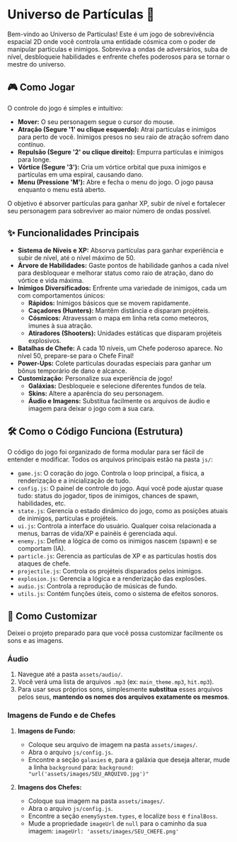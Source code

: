 # Universo de Partículas 🌌

Bem-vindo ao Universo de Partículas! Este é um jogo de sobrevivência espacial 2D onde você controla uma entidade cósmica com o poder de manipular partículas e inimigos. Sobreviva a ondas de adversários, suba de nível, desbloqueie habilidades e enfrente chefes poderosos para se tornar o mestre do universo.

## 🎮 Como Jogar

O controle do jogo é simples e intuitivo:

-   **Mover:** O seu personagem segue o cursor do mouse.
-   **Atração (Segure '1' ou clique esquerdo):** Atrai partículas e inimigos para perto de você. Inimigos presos no seu raio de atração sofrem dano contínuo.
-   **Repulsão (Segure '2' ou clique direito):** Empurra partículas e inimigos para longe.
-   **Vórtice (Segure '3'):** Cria um vórtice orbital que puxa inimigos e partículas em uma espiral, causando dano.
-   **Menu (Pressione 'M'):** Abre e fecha o menu do jogo. O jogo pausa enquanto o menu está aberto.

O objetivo é absorver partículas para ganhar XP, subir de nível e fortalecer seu personagem para sobreviver ao maior número de ondas possível.

## ✨ Funcionalidades Principais

-   **Sistema de Níveis e XP:** Absorva partículas para ganhar experiência e subir de nível, até o nível máximo de 50.
-   **Árvore de Habilidades:** Gaste pontos de habilidade ganhos a cada nível para desbloquear e melhorar status como raio de atração, dano do vórtice e vida máxima.
-   **Inimigos Diversificados:** Enfrente uma variedade de inimigos, cada um com comportamentos únicos:
    -   **Rápidos:** Inimigos básicos que se movem rapidamente.
    -   **Caçadores (Hunters):** Mantêm distância e disparam projéteis.
    -   **Cósmicos:** Atravessam o mapa em linha reta como meteoros, imunes à sua atração.
    -   **Atiradores (Shooters):** Unidades estáticas que disparam projéteis explosivos.
-   **Batalhas de Chefe:** A cada 10 níveis, um Chefe poderoso aparece. No nível 50, prepare-se para o Chefe Final!
-   **Power-Ups:** Colete partículas douradas especiais para ganhar um bônus temporário de dano e alcance.
-   **Customização:** Personalize sua experiência de jogo!
    -   **Galáxias:** Desbloqueie e selecione diferentes fundos de tela.
    -   **Skins:** Altere a aparência do seu personagem.
    -   **Áudio e Imagens:** Substitua facilmente os arquivos de áudio e imagem para deixar o jogo com a sua cara.

## 🛠️ Como o Código Funciona (Estrutura)

O código do jogo foi organizado de forma modular para ser fácil de entender e modificar. Todos os arquivos principais estão na pasta `js/`:

-   `game.js`: O coração do jogo. Controla o loop principal, a física, a renderização e a inicialização de tudo.
-   `config.js`: O painel de controle do jogo. Aqui você pode ajustar quase tudo: status do jogador, tipos de inimigos, chances de spawn, habilidades, etc.
-   `state.js`: Gerencia o estado dinâmico do jogo, como as posições atuais de inimigos, partículas e projéteis.
-   `ui.js`: Controla a interface do usuário. Qualquer coisa relacionada a menus, barras de vida/XP e painéis é gerenciada aqui.
-   `enemy.js`: Define a lógica de como os inimigos nascem (spawn) e se comportam (IA).
-   `particle.js`: Gerencia as partículas de XP e as partículas hostis dos ataques de chefe.
-   `projectile.js`: Controla os projéteis disparados pelos inimigos.
-   `explosion.js`: Gerencia a lógica e a renderização das explosões.
-   `audio.js`: Controla a reprodução de músicas de fundo.
-   `utils.js`: Contém funções úteis, como o sistema de efeitos sonoros.

## 🎨 Como Customizar

Deixei o projeto preparado para que você possa customizar facilmente os sons e as imagens.

### Áudio

1.  Navegue até a pasta `assets/audio/`.
2.  Você verá uma lista de arquivos `.mp3` (ex: `main_theme.mp3`, `hit.mp3`).
3.  Para usar seus próprios sons, simplesmente **substitua** esses arquivos pelos seus, **mantendo os nomes dos arquivos exatamente os mesmos**.

### Imagens de Fundo e de Chefes

1.  **Imagens de Fundo:**
    -   Coloque seu arquivo de imagem na pasta `assets/images/`.
    -   Abra o arquivo `js/config.js`.
    -   Encontre a seção `galaxies` e, para a galáxia que deseja alterar, mude a linha `background` para: `background: "url('assets/images/SEU_ARQUIVO.jpg')"`

2.  **Imagens dos Chefes:**
    -   Coloque sua imagem na pasta `assets/images/`.
    -   Abra o arquivo `js/config.js`.
    -   Encontre a seção `enemySystem.types`, e localize `boss` e `finalBoss`.
    -   Mude a propriedade `imageUrl` de `null` para o caminho da sua imagem: `imageUrl: 'assets/images/SEU_CHEFE.png'`
